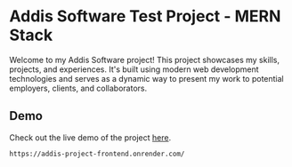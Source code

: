 # Addis Software Test Project - MERN Stack

Welcome to my Addis Software project! This project showcases my skills, projects, and experiences. It's built using modern web development technologies and serves as a dynamic way to present my work to potential employers, clients, and collaborators.

## Demo

Check out the live demo of the project [here](https://addis-project-frontend.onrender.com/).
```bash
https://addis-project-frontend.onrender.com/

